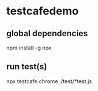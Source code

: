 # testcafedemo

## global dependencies

npm install -g npx

## run test(s) 

npx testcafe chrome ./test/*test.js